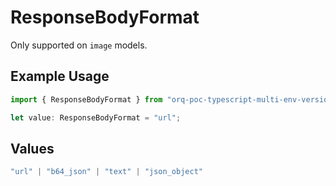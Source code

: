 # ResponseBodyFormat

Only supported on `image` models.

## Example Usage

```typescript
import { ResponseBodyFormat } from "orq-poc-typescript-multi-env-version/models/operations";

let value: ResponseBodyFormat = "url";
```

## Values

```typescript
"url" | "b64_json" | "text" | "json_object"
```